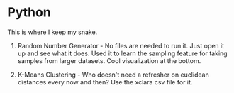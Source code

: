 # Python
This is where I keep my snake.

1. Random Number Generator - No files are needed to run it. Just open it up and see what it does. Used it to learn the sampling feature for taking samples from larger datasets. Cool visualization at the bottom.

2. K-Means Clustering - Who doesn't need a refresher on euclidean distances every now and then? Use the xclara csv file for it.
